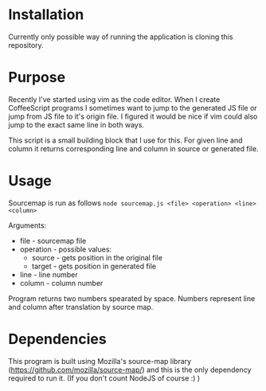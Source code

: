 # Installation #

Currently only possible way of running the application is cloning this repository.

# Purpose #

Recently I've started using vim as the code editor. When I create CoffeeScript programs I sometimes want to jump to the generated JS file or jump from JS file to it's origin file. I figured it would be nice if vim could also jump to the exact same line in both ways. 

This script is a small building block that I use for this. For given line and column it returns corresponding line and column in source or generated file.

# Usage #

Sourcemap is run as follows
`node sourcemap.js <file> <operation> <line> <column>`

Arguments:<br>
* file - sourcemap file
* operation - possible values:
  * source - gets position in the original file
  * target - gets position in generated file
* line - line number
* column - column number

Program returns two numbers spearated by space.
Numbers represent line and column after translation by source map.

# Dependencies #

This program is built using Mozilla's source-map library (https://github.com/mozilla/source-map/) and this is the only dependency required to run it. (If you don't count NodeJS of course :) )
